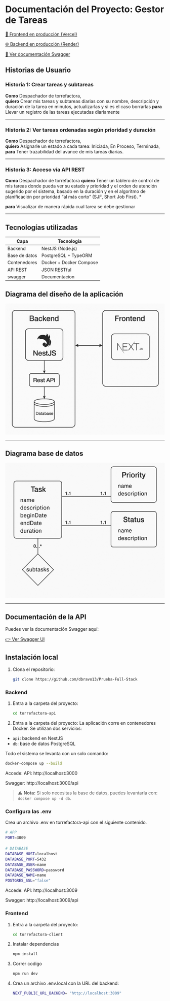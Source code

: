 # Documentación del Proyecto: Gestor de Tareas

[🚀 Frontend en producción (Vercel)](https://prueba-full-stack.vercel.app/)

[🌐 Backend en producción (Render)](https://prueba-full-stack-1.onrender.com)

[📄 Ver documentación Swagger](https://prueba-full-stack-1.onrender.com/api)

## Historias de Usuario

### Historia 1: Crear tareas y subtareas

**Como** Despachador de torrefactora,  
**quiero** Crear mis tareas y subtareas diarias con su nombre, descripción y
duración de la tarea en minutos, actualizarlas y si es el caso borrarlas
**para** Llevar un registro de las tareas ejecutadas diariamente

---

### Historia 2: Ver tareas ordenadas según prioridad y duración

**Como** Despachador de torrefactora,  
**quiero** Asignarle un estado a cada tarea: Iniciada, En Proceso, Terminada,  
**para** Tener trazabilidad del avance de mis tareas diarias.

---

### Historia 3: Acceso vía API REST

**Como** Despachador de torrefactora
**quiero** Tener un tablero de control de mis tareas donde pueda ver su estado y
prioridad y el orden de atención sugerido por el sistema, basado en la
duración y en el algoritmo de planificación por prioridad “al más corto”
(SJF, Short Job First). \*

**para** Visualizar de manera rápida cual tarea se debe gestionar

---

## Tecnologías utilizadas

| Capa          | Tecnología              |
| ------------- | ----------------------- |
| Backend       | NestJS (Node.js)        |
| Base de datos | PostgreSQL + TypeORM    |
| Contenedores  | Docker + Docker Compose |
| API REST      | JSON RESTful            |
| swagger       | Documentacion           |

## Diagrama del diseño de la aplicación

![Diagrama](./torrefactora-client/public/Diagrama.jpg)

---

## Diagrama base de datos

![Diagrama](./torrefactora-client/public/Arquitectura.jpg)

---

## Documentación de la API

Puedes ver la documentación Swagger aquí:

[👉 Ver Swagger UI](https://prueba-full-stack-1.onrender.com/api)

## Instalación local

1. Clona el repositorio:

   ```bash
   git clone https://github.com/dbravo13/Prueba-Full-Stack
   ```

### Backend

1. Entra a la carpeta del proyecto:

   ```bash
   cd torrefactora-api
   ```

2. Entra a la carpeta del proyecto:
   La aplicación corre en contenedores Docker. Se utilizan dos servicios:

- `api`: backend en NestJS
- `db`: base de datos PostgreSQL

Todo el sistema se levanta con un solo comando:

```bash
docker-compose up --build
```

Accede:
API: http://localhost:3000

Swagger: http://localhost:3000/api

> ⚠️ **Nota:** Si solo necesitas la base de datos, puedes levantarla con: `docker compose up -d db`.

### Configura las .env

Crea un archivo .env en torrefactora-api con el siguiente contenido.

```bash
# APP
PORT=3009

# DATABASE
DATABASE_HOST=localhost
DATABASE_PORT=5432
DATABASE_USER=name
DATABASE_PASSWORD=password
DATABASE_NAME=name
POSTGRES_SSL="false"
```

Accede:
API: http://localhost:3009

Swagger: http://localhost:3009/api

### Frontend

1. Entra a la carpeta del proyecto:

   ```bash
   cd torrefactora-client
   ```

2. Instalar dependencias

   ```bash
   npm install
   ```

3. Correr codigo

   ```bash
   npm run dev
   ```

4. Crea un archivo .env.local con la URL del backend:

   ```bash
   NEXT_PUBLIC_URL_BACKEND= "http://localhost:3009"
   ```
